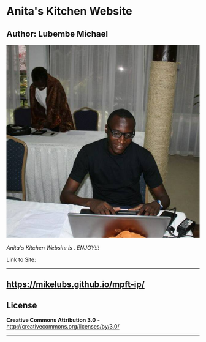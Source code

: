 # **Anita's Kitchen Website**
## Author: Lubembe Michael

![alt="photo of michael" width="100" height="100"](ip2/assets/guys.jpg)

_Anita's Kitchen Website is  . ENJOY!!!_

Link to Site:

------------------
https://mikelubs.github.io/mpft-ip/
------------------

License   
------------------

**Creative Commons Attribution 3.0** - http://creativecommons.org/licenses/by/3.0/

------------------
